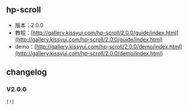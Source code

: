 ## hp-scroll

* 版本：2.0.0
* 教程：[http://gallery.kissyui.com/hp-scroll/2.0.0/guide/index.html](http://gallery.kissyui.com/hp-scroll/2.0.0/guide/index.html)
* demo：[http://gallery.kissyui.com/hp-scroll/2.0.0/demo/index.html](http://gallery.kissyui.com/hp-scroll/2.0.0/demo/index.html)

## changelog

### V2.0.0

    [!]


